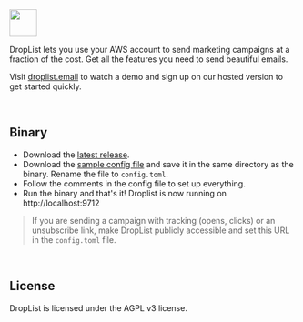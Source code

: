 <img src="https://droplist.email/images/logo_text.svg" height="48">


DropList lets you use your AWS account to send marketing campaigns at a fraction of the cost. Get all the features you need to send beautiful emails.

Visit [droplist.email](https://droplist.email) to watch a demo and sign up on our hosted version to get started quickly.

<br>

## Binary
- Download the [latest release](https://github.com/tusharsoni/droplist/releases).
- Download the [sample config file](https://github.com/tusharsoni/droplist/blob/master/config.sample.toml) and save it in the same directory as the binary. Rename the file to `config.toml`.
- Follow the comments in the config file to set up everything.
- Run the binary and that's it! Droplist is now running on http://localhost:9712

> If you are sending a campaign with tracking (opens, clicks) or an unsubscribe link, make DropList publicly accessible and set this URL in the `config.toml` file.

<br>

## License
DropList is licensed under the AGPL v3 license.
